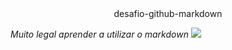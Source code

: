 <center>desafio-github-markdown</center>

*Muito legal aprender a utilizar o markdown*
<img src="https://terramagna.com.br/wp-content/uploads/2022/09/Planta-jovem-luz-solar.jpg.webp"/>
